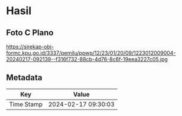 # Hasil

## Foto C Plano

https://sirekap-obj-formc.kpu.go.id/3337/pemilu/ppwp/12/23/01/20/09/1223012009004-20240217-092139--f316f732-88cb-4d76-8c6f-19eea3227c05.jpg


## Metadata

| Key        | Value               |
| ---------- | ------------------- |
| Time Stamp | 2024-02-17 09:30:03 |




